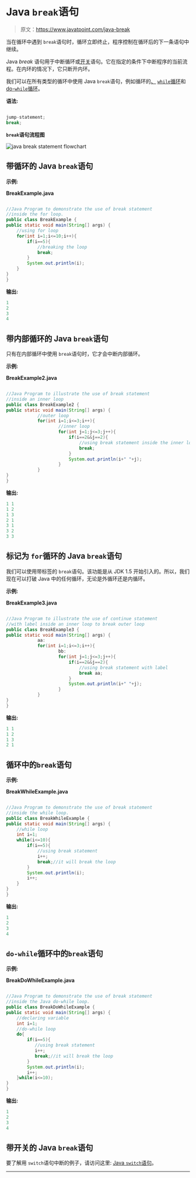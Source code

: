 # Java `break`语句

> 原文：<https://www.javatpoint.com/java-break>

当在循环中遇到 `break`语句时，循环立即终止，程序控制在循环后的下一条语句中继续。

Java *break* 语句用于中断循环或[开关](java-switch)语句。它在指定的条件下中断程序的当前流程。在内环的情况下，它只断开内环。

我们可以在所有类型的循环中使用 Java `break`语句，例如循环的[、](java-for-loop) [`while`循环](java-while-loop)和 [do-`while`循环](java-do-while-loop)。

**语法:**

```java

jump-statement;  
break; 

```

**`break`语句流程图**

![java break statement flowchart](../img/9efdc92157c4dc975b0adfe116d73fd0.png)

## 带循环的 Java `break`语句

**示例:**

**BreakExample.java**

```java

//Java Program to demonstrate the use of break statement  
//inside the for loop.
public class BreakExample {
public static void main(String[] args) {
    //using for loop
    for(int i=1;i<=10;i++){
    	if(i==5){
    	    //breaking the loop
    		break;
    	}
    	System.out.println(i);
    }
}
}

```

**输出:**

```java
1
2
3
4

```

## 带内部循环的 Java `break`语句

只有在内部循环中使用 `break`语句时，它才会中断内部循环。

**示例:**

**BreakExample2.java**

```java

//Java Program to illustrate the use of break statement  
//inside an inner loop 
public class BreakExample2 {
public static void main(String[] args) {
            //outer loop 
	        for(int i=1;i<=3;i++){  
	                //inner loop
	                for(int j=1;j<=3;j++){  
	                    if(i==2&&j==2){  
	                        //using break statement inside the inner loop
	                        break;  
	                    }  
	                    System.out.println(i+" "+j);  
	                }  
	        }  
}
}

```

**输出:**

```java
1 1
1 2
1 3
2 1
3 1
3 2
3 3

```

## 标记为 `for`循环的 Java `break`语句

我们可以使用带标签的 `break`语句。该功能是从 JDK 1.5 开始引入的。所以，我们现在可以打破 Java 中的任何循环，无论是外循环还是内循环。

**示例:**

**BreakExample3.java**

```java

//Java Program to illustrate the use of continue statement
//with label inside an inner loop to break outer loop
public class BreakExample3 {
public static void main(String[] args) {
            aa:
	        for(int i=1;i<=3;i++){  
	                bb:
	                for(int j=1;j<=3;j++){  
	                    if(i==2&&j==2){  
	                        //using break statement with label
	                        break aa;  
	                    }  
	                    System.out.println(i+" "+j);  
	                }  
	        }  
}
}

```

**输出:**

```java
1 1
1 2
1 3
2 1

```

## 循环中的`break`语句

**示例:**

**BreakWhileExample.java**

```java

//Java Program to demonstrate the use of break statement
//inside the while loop.
public class BreakWhileExample {
public static void main(String[] args) {
    //while loop
    int i=1;
    while(i<=10){
        if(i==5){
    	    //using break statement
            i++;
    		break;//it will break the loop
    	}
    	System.out.println(i);
        i++;
    }
}
}

```

**输出:**

```java
1
2
3
4

```

## `do-while`循环中的`break`语句

**示例:**

**BreakDoWhileExample.java**

```java

//Java Program to demonstrate the use of break statement
//inside the Java do-while loop.
public class BreakDoWhileExample {
public static void main(String[] args) {
    //declaring variable
    int i=1;
    //do-while loop
    do{
        if(i==5){
    	   //using break statement
           i++;
    	   break;//it will break the loop
    	}
    	System.out.println(i);
        i++;
    }while(i<=10);
}
}

```

**输出:**

```java
1
2
3
4

```

## 带开关的 Java `break`语句

要了解用 `switch`语句中断的例子，请访问这里: [Java `switch`语句](java-switch)。

* * *